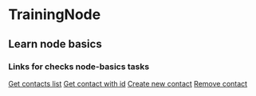 # TrainingNode

## Learn node basics

### Links for checks node-basics tasks

[Get contacts list](https://prnt.sc/t53x9y)
[Get contact with id](https://prnt.sc/t53yo7)
[Create new contact](https://prnt.sc/t53zbo)
[Remove contact](https://prnt.sc/t53zyp)
